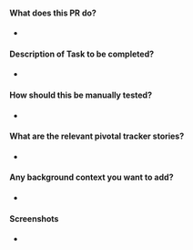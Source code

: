 #### What does this PR do?
* 

#### Description of Task to be completed?
* 

#### How should this be manually tested?
*

#### What are the relevant pivotal tracker stories?
*

#### Any background context you want to add?
* 

#### Screenshots
*
